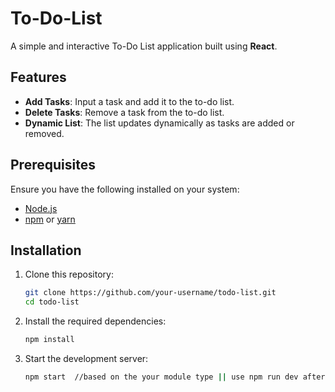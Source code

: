 # To-Do-List
A simple and interactive To-Do List application built using **React**. 

## Features
- **Add Tasks**: Input a task and add it to the to-do list.
- **Delete Tasks**: Remove a task from the to-do list.
- **Dynamic List**: The list updates dynamically as tasks are added or removed.

## Prerequisites

Ensure you have the following installed on your system:
- [Node.js](https://nodejs.org/)
- [npm](https://www.npmjs.com/) or [yarn](https://yarnpkg.com/)

## Installation

1. Clone this repository:
   ```bash
   git clone https://github.com/your-username/todo-list.git
   cd todo-list
   ```
2. Install the required dependencies:
   ```bash
   npm install
   ```
3. Start the development server:
   ```bash
   npm start  //based on the your module type || use npm run dev after setting the module type
   ```
